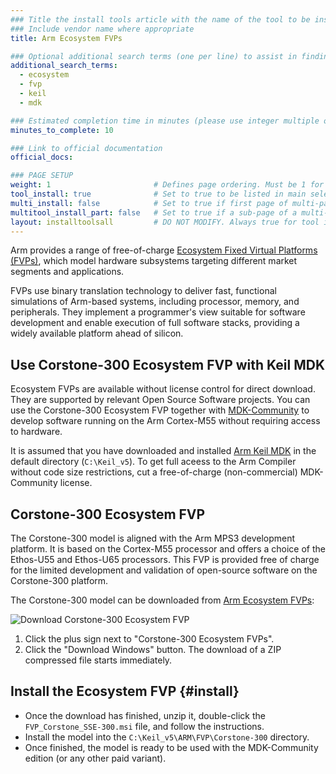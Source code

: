 ```yaml
---
### Title the install tools article with the name of the tool to be installed
### Include vendor name where appropriate
title: Arm Ecosystem FVPs

### Optional additional search terms (one per line) to assist in finding the article
additional_search_terms:
  - ecosystem
  - fvp
  - keil
  - mdk

### Estimated completion time in minutes (please use integer multiple of 5)
minutes_to_complete: 10

### Link to official documentation
official_docs: 

### PAGE SETUP
weight: 1                       # Defines page ordering. Must be 1 for first (or only) page.
tool_install: true              # Set to true to be listed in main selection page, else false
multi_install: false            # Set to true if first page of multi-page article, else false
multitool_install_part: false   # Set to true if a sub-page of a multi-page article, else false
layout: installtoolsall         # DO NOT MODIFY. Always true for tool install articles
---
```

Arm provides a range of free-of-charge [Ecosystem Fixed Virtual Platforms (FVPs)](https://developer.arm.com/downloads/-/arm-ecosystem-fvps), which model hardware subsystems targeting different market segments and applications.

FVPs use binary translation technology to deliver fast, functional simulations of Arm-based systems, including processor, memory, and peripherals. They implement a programmer's view suitable for software development and enable execution of full software stacks, providing a widely available platform ahead of silicon.

## Use Corstone-300 Ecosystem FVP with Keil MDK

Ecosystem FVPs are available without license control for direct download. They are supported by relevant Open Source Software projects. You can use the Corstone-300 Ecosystem FVP together with [MDK-Community](https://keil.arm.com/mdk-community) to develop software running on the Arm Cortex-M55 without requiring access to hardware.

It is assumed that you have downloaded and installed [Arm Keil MDK](/install-guides/mdk) in the default directory (`C:\Keil_v5`). To get full aceess to the Arm Compiler without code size restrictions, cut a free-of-charge (non-commercial) MDK-Community license.

## Corstone-300 Ecosystem FVP

The Corstone-300 model is aligned with the Arm MPS3 development platform. It is based on the Cortex-M55 processor and offers a choice of the Ethos-U55 and Ethos-U65 processors. This FVP is provided free of charge for the limited development and validation of open-source software on the Corstone-300 platform.

The Corstone-300 model can be downloaded from [Arm Ecosystem FVPs](https://developer.arm.com/downloads/-/arm-ecosystem-fvps):

![Download Corstone-300 Ecosystem FVP](/install-guides/_images/download_ecosys_fvp.png)

1. Click the plus sign next to "Corstone-300 Ecosystem FVPs".
2. Click the "Download Windows" button. The download of a ZIP compressed file starts immediately.

## Install the Ecosystem FVP {#install}

- Once the download has finished, unzip it, double-click the `FVP_Corstone_SSE-300.msi` file, and follow the instructions.
- Install the model into the `C:\Keil_v5\ARM\FVP\Corstone-300` directory.
- Once finished, the model is ready to be used with the MDK-Community edition (or any other paid variant).
